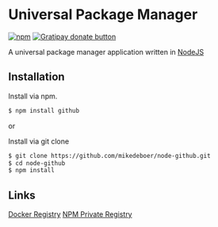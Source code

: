 # Universal Package Manager
[![npm](https://img.shields.io/npm/v/github.svg)](https://www.npmjs.com/package/github)
<span class="badge-gratipay"><a href="https://gratipay.com/node-github/"><img src="https://img.shields.io/badge/gratipay-donate-yellow.svg" alt="Gratipay donate button" /></a></span>

A universal package manager application written in [NodeJS](https://www.nodejs.org/)

## Installation

Install via npm.

```bash
$ npm install github
```

or

Install via git clone

```bash
$ git clone https://github.com/mikedeboer/node-github.git
$ cd node-github
$ npm install
```

## Links
[Docker Registry](https://github.com/mafintosh/docker-registry-server)
[NPM Private Registry](https://github.com/cnpm/cnpmjs.org/wiki/Deploy-a-private-npm-registry-in-5-minutes)